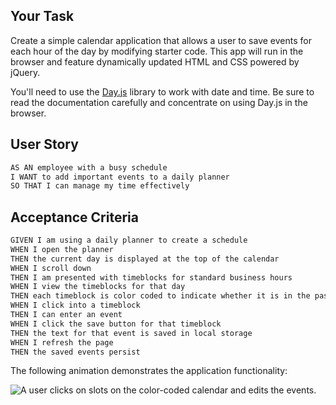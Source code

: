 ## Your Task

Create a simple calendar application that allows a user to save events for each hour of the day by modifying starter code. This app will run in the browser and feature dynamically updated HTML and CSS powered by jQuery.

You'll need to use the [Day.js](https://day.js.org/en/) library to work with date and time. Be sure to read the documentation carefully and concentrate on using Day.js in the browser.

## User Story

```md
AS AN employee with a busy schedule
I WANT to add important events to a daily planner
SO THAT I can manage my time effectively
```

## Acceptance Criteria

```md
GIVEN I am using a daily planner to create a schedule
WHEN I open the planner
THEN the current day is displayed at the top of the calendar
WHEN I scroll down
THEN I am presented with timeblocks for standard business hours
WHEN I view the timeblocks for that day
THEN each timeblock is color coded to indicate whether it is in the past, present, or future
WHEN I click into a timeblock
THEN I can enter an event
WHEN I click the save button for that timeblock
THEN the text for that event is saved in local storage
WHEN I refresh the page
THEN the saved events persist
```

The following animation demonstrates the application functionality:

<!-- @TODO: create ticket to review/update image) -->
![A user clicks on slots on the color-coded calendar and edits the events.](./Assets/05-third-party-apis-homework-demo.gif)